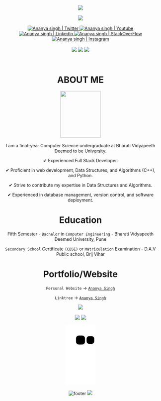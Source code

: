 <!--- header image --->

<div align="center">
  
<p align="left">
  <img alt="" style="{max-height: 0px}" src="https://github.com/Ananyasingh2002/Ananyasingh2002/assets/90714878/0646db2e-82ad-4606-af14-e03d911eaac1">
</p>

  
<!--- portfolio launch image --->
  
<a href="https://ananyasingh.info/">
  
  <img height="300" src="https://user-images.githubusercontent.com/60597290/151966205-54a50cb6-2401-49bc-992c-dd926c8ecd09.svg"/>
  
  ![](https://komarev.com/ghpvc/?username=Ananyasingh2002&color=blueviolet&label=Profile+Views)
  
</a>

  
<!--- social media icons, you can find them in the assets directory of this repo --->
  
<a href="https://twitter.com/ananyasingh445">
    <img height="55" alt="Ananya singh | Twitter" src="https://user-images.githubusercontent.com/60597290/152035696-80cad2ec-b4dd-4552-88e6-b6b466124f5b.png" />
</a>  
  
<a href="https://www.youtube.com/channel/UCKxfssRs1mFnGvSmIuW-8JA">
    <img height="55" alt="Ananya singh | Youtube" src="https://user-images.githubusercontent.com/60597290/152035929-b7f75d38-e1c2-4325-a97e-7b934b8534e2.png" />
</a>  
  
<a href="https://www.linkedin.com/in/ananya-singh-29b304224/" target="_blank">
  <img height="55" alt="Ananya singh | LinkedIn"  src="https://user-images.githubusercontent.com/60597290/152035581-a7c6c0c3-65c3-4160-89c0-e90ddc1e8d4e.png"/>
</a> 
  
<a href="https://stackoverflow.com/users/18581928/ananya-singh" target="_blank">
  <img height="55" alt="Ananya singh | StackOverFlow" src="https://user-images.githubusercontent.com/60597290/152035786-d00aa1c3-56af-4d45-8a3c-15846d1a123d.png" />
</a>
  
<a href="https://www.instagram.com/_devmaveric_/" target="_blank">
  <img height="55" alt="Ananya singh | Instagram"  src="https://user-images.githubusercontent.com/60597290/152036063-21242e52-af65-4a33-af5d-790466244407.png" />
</a>

  
<!--- a bit of vertical space & languages text --->
  
<div>&nbsp;</div>
  

<div></div>
  
  
<!--- language icons --->
  

<img height="100" src="https://user-images.githubusercontent.com/60597290/152366251-81e7024b-81c6-422c-ae71-ad035850d030.png" />
<img height="100" src="https://user-images.githubusercontent.com/60597290/152366154-ec1ddf07-fcf8-41f5-a5f8-ccfc331622a2.png" />
<img height="100" src="https://user-images.githubusercontent.com/60597290/152366741-4ebfc910-49b4-4365-829d-89f9a5873ff5.png" />
  
  
&nbsp;
<h1 align="center">
  ABOUT ME
</h1>
  
<img width="130" height="150" src="https://github.com/Ananyasingh2002/Ananyasingh2002/assets/90714878/40b5a631-b4cb-4c1a-947c-86b7da6b98b6" />
  
I am a final-year Computer Science undergraduate at Bharati Vidyapeeth Deemed to be University.

✔ Experienced Full Stack Developer.

✔ Proficient in web development, Data Structures, and Algorithms (C++), and Python.

✔ Strive to contribute my expertise in Data Structures and Algorithms.

✔ Experienced in database management, version control, and software deployment.
  
  
  <!--- Education --->  
  
<h1 align="center">
    Education 
    </h2>

  Fifth Semester - `Bachelor` in `Computer Engineering` - Bharati Vidyapeeth Deemed University, Pune
  
  `Secondary School` Certificate `(CBSE)` or `Matriculation` Examination - D.A.V Public school, Brij Vihar

  
  <!--- Portfolio/Website --->  
  
<h1 align="center">
    Portfolio/Website
    </h2>
  
  `Personal Website` -> <a href="https://ananyasingh.info/" target="_blank">`Ananya Singh`</a>
  
  `Linktree` -> <a href="https://linktr.ee/singh.ananya4458" target="_blank">`Ananya Singh`</a>
  
 

  
  <!--- adding 3D earth icon to show some love for the environment 🌏 --->
  
<img height="40" src="https://user-images.githubusercontent.com/60597290/152370900-69dce999-2e00-4227-9547-917fa1a4b06e.png" />


  
<p align="center">
  
  <img width="400px" src="https://github-readme-stats.vercel.app/api?username=Ananyasingh2002&count_private=true&show_icons=true&theme=material-palenight&hide_border=true&bg_color=1F222E" />

  
  
  <img width="400px" src="https://github-readme-streak-stats.herokuapp.com?user=Ananyasingh2002&theme=material-palenight&hide_border=true&fire=C77800&ring=7C2AE8&background=1F222E" />
  
</p>


<!--- Github snack contribution graph --->
  
<div align="center"> <img src="https://raw.githubusercontent.com/muhiqsimui/muhiqsimui/output/github-contribution-grid-snake.svg" /></div>

<!--- building footer with spaceship question --->
  
![footer](https://user-images.githubusercontent.com/60597290/152518980-fa55fbc8-81fe-4bba-bf52-21320455e217.png)
<img height="50" src="https://user-images.githubusercontent.com/60597290/152519754-992acfbc-39df-489d-a01a-72ea86a08996.png" />
  
 </div>

